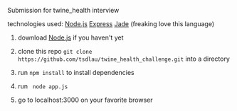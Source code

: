 Submission for twine_health interview

technologies used:
[Node.js](https://nodejs.org/en/)
[Express](http://expressjs.com)
[Jade](http://jade-lang.com) (freaking love this language)

1) download [Node.js](https://nodejs.org/en/) if you haven't yet

2) clone this repo ``` git clone https://github.com/tsdlau/twine_health_challenge.git ``` into a directory

3) run ``` npm install ``` to install dependencies

4) run ``` node app.js```

5) go to localhost:3000 on your favorite browser
